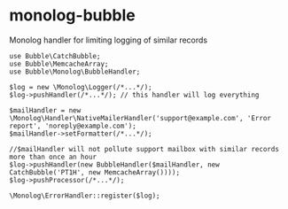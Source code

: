 monolog-bubble
==============

Monolog handler for limiting logging of similar records

    use Bubble\CatchBubble;
    use Bubble\MemcacheArray;
    use Bubble\Monolog\BubbleHandler;

    $log = new \Monolog\Logger(/*...*/);
    $log->pushHandler(/*...*/); // this handler will log everything

    $mailHandler = new \Monolog\Handler\NativeMailerHandler('support@example.com', 'Error report', 'noreply@example.com');
    $mailHandler->setFormatter(/*...*/);

    //$mailHandler will not pollute support mailbox with similar records more than once an hour
    $log->pushHandler(new BubbleHandler($mailHandler, new CatchBubble('PT1H', new MemcacheArray())));
    $log->pushProcessor(/*...*/);

    \Monolog\ErrorHandler::register($log);

